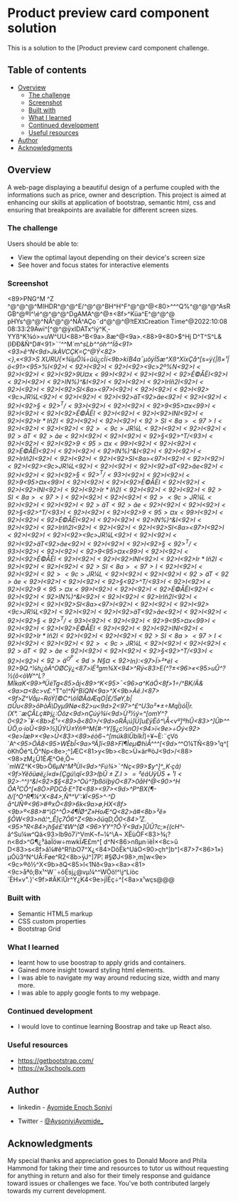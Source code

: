 # Product preview card component solution

This is a solution to the [Product preview card component challenge.

## Table of contents

- [Overview](#overview)
  - [The challenge](#the-challenge)
  - [Screenshot](#screenshot)
  - [Built with](#built-with)
  - [What I learned](#what-i-learned)
  - [Continued development](#continued-development)
  - [Useful resources](#useful-resources)
- [Author](#author)
- [Acknowledgments](#acknowledgments)

## Overview
A web-page displaying a beautiful design of a perfume coupled with the informations such as price, owner and description. This project is aimed at enhancing our skills at application of bootstrap, semantic html, css and ensuring that breakpoints are available for different screen sizes.

### The challenge

Users should be able to:

- View the optimal layout depending on their device's screen size
- See hover and focus states for interactive elements

### Screenshot

<89>PNG^M
^Z
^@^@^@^MIHDR^@^@^E/^@^@^BH^H^F^@^@^@<80>^^^Q%^@^@^@^AsRGB^@®Î^\é^@^@^@^DgAMA^@^@±<8f>^Küa^E^@^@^@       pHYs^@^@^NÃ^@^@^NÃ^AÇo¨d^@^@^@!tEXtCreation Time^@2022:10:08 08:33:29Awï^[^@^@ÿxIDATx^ìý^K¸­YYß^K¾ó>×uW^UU<88>^B<9a>.8æ^@<9a>.<88>9<80>$^Hj     D^T^S^L&(IÐÐ&Ñ^D#<91>¨'^^M´m^_sLb^^óh^^Íå<91><93>ê^N<9d>JkÀVCÇK=Ç^@Ý<82><},«<93>S XURU{×¾ïµÖ¼÷ûû¿cÌï<9b>kïB4a¯µõýÍ5æ^Xß^XïxÇå^[s­=ÿ{|ß×¹|ö<91><95>%I<92>$I<92>$I<92>$I<92>$I<92><9c>2º%N<92>$I<92>$I<92>$I<92>$I<92>$9U¤x<99>$I<92>$I<92>$I<92>$I<92>$É©$ÅË$I<92>$I<92>$I<92>$I<92>$IN%)^&I<92>$I<92>$I<92>$I<92>$Ir*Iñ2I<92>$I<92>$I<92>$I<92>$I<92>SI<8a><97>I<92>$I<92>$I<92>$I<92>$I<92><9c>JR¼L<92>$I<92>$I<92>$I<92>$I<92>äT<92>âe<92>$I<92>$I<92>$I<92>$I<92>$§<92>^T/<93>$I<92>$I<92>$I<92>$I<92>$9<95>¤x<99>$I<92>$I<92>$I<92>$I<92>$É©$ÅË$I<92>$I<92>$I<92>$I<92>$IN%)^&I<92>$I<92>$I<92>$I<92>$Ir*Iñ2I<92>$I<92>$I<92>$I<92>$I<92>SI<8a><97>I<92>$I<92>$I<92>$I<92>$I<92><9c>JR¼L<92>$I<92>$I<92>$I<92>$I<92>äT<92>âe<92>$I<92>$I<92>$I<92>$I<92>$§<92>^T/<93>$I<92>$I<92>$I<92>$I<92>$9<95>¤x<99>$I<92>$I<92>$I<92>$I<92>$É©$ÅË$I<92>$I<92>$I<92>$I<92>$IN%)^&I<92>$I<92>$I<92>$I<92>$Ir*Iñ2I<92>$I<92>$I<92>$I<92>$I<92>SI<8a><97>I<92>$I<92>$I<92>$I<92>$I<92><9c>JR¼L<92>$I<92>$I<92>$I<92>$I<92>äT<92>âe<92>$I<92>$I<92>$I<92>$I<92>$§<92>^T/<93>$I<92>$I<92>$I<92>$I<92>$9<95>¤x<99>$I<92>$I<92>$I<92>$I<92>$É©$ÅË$I<92>$I<92>$I<92>$I<92>$IN%)^&I<92>$I<92>$I<92>$I<92>$Ir*Iñ2I<92>$I<92>$I<92>$I<92>$I<92>SI<8a><97>I<92>$I<92>$I<92>$I<92>$I<92><9c>JR¼L<92>$I<92>$I<92>$I<92>$I<92>äT<92>âe<92>$I<92>$I<92>$I<92>$I<92>$§<92>^T/<93>$I<92>$I<92>$I<92>$I<92>$9<95>¤x<99>$I<92>$I<92>$I<92>$I<92>$É©$ÅË$I<92>$I<92>$I<92>$I<92>$IN%)^&I<92>$I<92>$I<92>$I<92>$Ir*Iñ2I<92>$I<92>$I<92>$I<92>$I<92>SI<8a><97>I<92>$I<92>$I<92>$I<92>$I<92><9c>JR¼L<92>$I<92>$I<92>$I<92>$I<92>äT<92>âe<92>$I<92>$I<92>$I<92>$I<92>$§<92>^T/<93>$I<92>$I<92>$I<92>$I<92>$9<95>¤x<99>$I<92>$I<92>$I<92>$I<92>$É©$ÅË$I<92>$I<92>$I<92>$I<92>$IN%)^&I<92>$I<92>$I<92>$I<92>$Ir*Iñ2I<92>$I<92>$I<92>$I<92>$I<92>SI<8a><97>I<92>$I<92>$I<92>$I<92>$I<92><9c>JR¼L<92>$I<92>$I<92>$I<92>$I<92>äT<92>âe<92>$I<92>$I<92>$I<92>$I<92>$§<92>^T/<93>$I<92>$I<92>$I<92>$I<92>$9<95>¤x<99>$I<92>$I<92>$I<92>$I<92>$É©$ÅË$I<92>$I<92>$I<92>$I<92>$IN%)^&I<92>$I<92>$I<92>$I<92>$Ir*Iñ2I<92>$I<92>$I<92>$I<92>$I<92>SI<8a><97>I<92>$I<92>$I<92>$I<92>$I<92><9c>JR¼L<92>$I<92>$I<92>$I<92>$I<92>äT<92>âe<92>$I<92>$I<92>$I<92>$I<92>$§<92>^T/<93>$I<92>$I<92>$I<92>$I<92>$9<95>¤x<99>$I<92>$I<92>$I<92>$I<92>$É©$ÅË$I<92>$I<92>$I<92>$I<92>$IN%)^&I<92>$I<92>$I<92>$I<92>$Ir*Iñ2I<92>$I<92>$I<92>$I<92>$I<92>SI<8a><97>I<92>$I<92>$I<92>$I<92>$I<92><9c>JR¼L<92>$I<92>$I<92>$I<92>$I<92>äT<92>âe<92>$I<92>$I<92>$I<92>$I<92>$§<92>^T/<93>$I<92>$I<92>$I<92>ä^O^P<9d>N§¤<92>$In}:<97>Ï>²*é$I<92>$9Q.^¼h¿òÁ^OØCÿ¿<87>ìÉ³gm¾X<94>^Rÿ<83>E(^?±<96>«<95>uÛ^?½(ô<òW^^L?MÌkaK<99>ªÜéTg<85>åj<89>^K<95>¯<96>a^KáÓ<8f>1÷/^BK/Ã&<9a>¤<8c>v£._^T"o!^_Ñ^BïQN<9a>^X<9b>Àë.I<87><9f>Z^Våµ¬RóÝ[©C^\öÍØÂäÆq­O|£/5øY,b|¤Ûu<89>õÞòÃ\Dyµ9Nø<82>u<9d>2<97>^£^U3o²*±÷MqÌ)óÎ|r.(X°.¨æÇÅLç#Þj¿:Öõz<9d>nÇúý¾í<9d>Ù³½ý=^[omY^?0<92>¯¥·<8b>£¹÷<89>å<80>/<9d>oRÅ¡ú]Ú]u£ÿËõ^\Å<vº]ºhÛ<83>^]ÛÞ^^ÙÖ¸o·íoÛ<99>½]ÛÝÚ±Ýñ®^M{#·^Y[§¿c½nO}<94>ï<9e>÷Óý<92><9e>ÍæÞ×<9e>Ú­<83><89>éò6¬^[múk8ìÛbîkÌ_]÷¥~È:¨çVö´A^_<95>ÓÀ8<95>WÊbÎ<9a>ºÄ]ï<98>Fî¶Ìeµ©hìÅ^^^[<9d>^_^O¼TÑ<89>¹q^[òKhÓé^LÔ^Np<8e>;^]ÆC<81>y<9b><8c>Ù×är®òJ<9d>/<88><98>zM¿Û1ÈÆ^Oë,Ô~´mWZ^K<9b>Ô6*µN^M³Ùl<9d>^Fú¾>¯^Nç<99>$y^]^_K·çã)<9f>Yêôüøë¿î«d»{Çgú\qî<93>$IþÛ±Z.l>=²éáUÿÛ5+¹I<92>$·^^)^&I<92>$§<82>^Oü^?þßöïþýO<87>0åH^@<90>^H ÕA²CÕ^[«8Ò\>PDCå·E^T¢<88><97><9d>^P^BX(¶-ð/[^O^R¶¼^_X<84>,Ñ°^V':¥Í<95>^_·^D   å^UÑ®<96>#®xÒ<89>6k<9a>ø¸HX<8f><9b>º<88>#^\G^^Ô>4¶ÍØ^Z»HoÆ^Q<82>ã#<8b>²ê»
§ÕW<93>nâ¦^_Ê]ç7Ô6^Z<9b>õüqD,Õ0<84>¹Z.<95>°R<84>¡h§é£'¢W^\{Ø <96>­YY^?Ô·Ý<9d>]ÛÛ?c;»{(cH^*­â^Su¼w^Qã<93>lb9ó7ï^VmK¬f~¼^\A¬
XËùÒF<83>¾¡?n<8d>^G¶¿³ãaÏöw÷mwkÏÆ£m^[ d^N<86>nßµn·ïëÌ×<8c>û D<83>s<8f>â¼#ê^R!\bO7^X¿<84>DõËk^UáO<90>çh^]b^]<87>7<86>1»}µÓü3^N^UÅ:Fø­e^R2<8b>ÿJ^]7P¦ #§ØJ<98>,m]w<9e><9c>®õ½^X<9b>ðQ<85>l<1Nð<9a><8a><81><9c>åªõ;Bx¹^W¨÷ôÉsj¿@vµ¼^^WÖö!^\j^Líòc´ËH×v".}'<9f>#ÄKïÚr^Y¿K4<9e>jÏËç÷^[<8a>x¹wçs@@@

### Built with

- Semantic HTML5 markup
- CSS custom properties
- Bootstrap Grid

### What I learned
- learnt how to use boostrap to apply grids and containers.
- Gained more insight toward styling html elements.
- I was able to navigate my way around reducing size, width and many more.
- I was able to apply google fonts to my webpage.

### Continued development

- I would love to continue learning Boostrap and take up React also.

### Useful resources

- https://getbootstrap.com/
- https://w3schools.com

## Author

- linkedin - [Ayomide Enoch Soniyi](https://www.linkedin.com/in/ayomide-soniyi-3151461a5/)

- Twitter - [@AysoniyiAyomide_](https://twitter.com/SoniyiAyomide_?t=J2KVyMZR3fM42epLkgMyHQ&s=09)


## Acknowledgments
My special thanks and appreciation goes to Donald Moore and Phila Hammond for taking their time and resources to tutor us without requesting for anything in return and also for their timely response and guidance toward issues or challenges we face. You've both contributed largely towards my current development.
